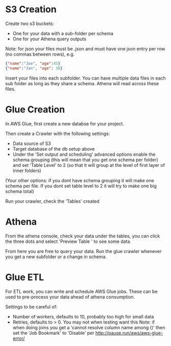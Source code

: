 # S3 Creation
Create two s3 buckets:
- One for your data with a sub-folder per schema
- One for your Athena query outputs

Note: for json your files must be .json and must have one json entry per row (no commas between rows), e.g.
```json
{"name":"Joe", "age":45}
{"name":"Jan", "age": 38}
```

Insert your files into each subfolder. You can have multiple data files in each sub folder as long as they share a schema.
Athena will read across these files.

# Glue Creation
In AWS Glue, first create a new databse for your project.

Then create a Crawler with the following settings:
- Data source of S3
- Target database of the db setup above
- Under the 'Set output and scheduling' advanced options enable the schema grouping (this will mean that you get one schema per folder) and set 'Table Level' to 2 (so that it will group at the level of first layer of inner folders)

(Your other options: if you dont have schema grouping it will make one schema per file. If you dont set table level to 2 it will try to make one big schema total)

Run your crawler, check the 'Tables' created

# Athena

From the athena console, check your data under the tables, you can click the three dots and select 'Preview Table ' to see some data.

From here you are free to query your data. Run the glue crawler whenever you get a new subfolder or a change in schema.

# Glue ETL
For ETL work, you can write and schedule AWS Glue jobs. These can be used to pre-process your data ahead of athena consumption.

Settings to be careful of:
- Number of workers, defaults to 10, probably too high for small data
- Retries, defaults to > 0. You may not when testing want this
Note: if when doing joins you get a 'cannot resolve column name among ()' then set the 'Job Bookmark' to 'Disable' per http://pause.run/aws/aws-glue-error/